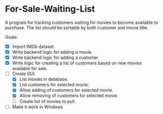 # For-Sale-Waiting-List
A  program for tracking customers waiting for movies to become available to purchase. The list should be sortable by both customer and movie title.

Goals:
- [x] Import IMDb dataset.
- [x] Write backend logic for adding a movie.
- [x] Write backend logic for adding a customer.
- [x] Write logic for creating a list of customers based on new movies available for sale.
- [ ] Create GUI.
  - [x] List movies in database.
  - [x] List customers for selected movie.
  - [x] Allow adding of customers for selected movie.
  - [x] Allow removing of customers for selected movie.
  - [ ] Create list of movies to pull.
- [ ] Make it work in Windows.
